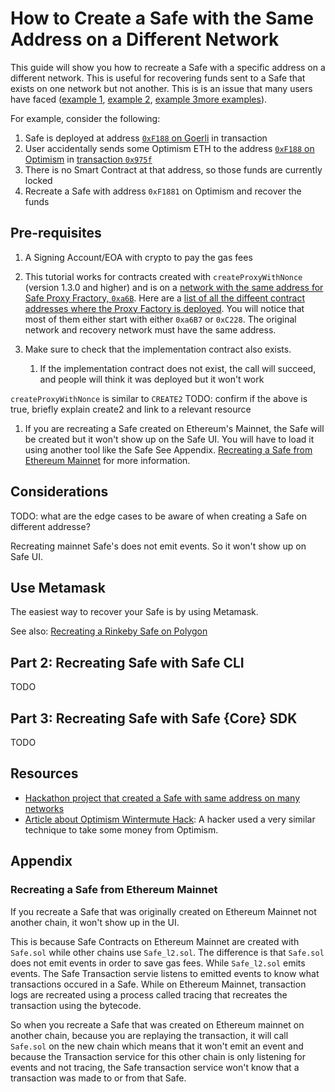 # How to Create a Safe with the Same Address on a Different Network

This guide will show you how to recreate a Safe with a specific address on a  different network. This is useful for recovering funds sent to a Safe that exists on one network but not another. This is is an issue that many users have faced ([example 1](https://ethereum.stackexchange.com/questions/141408/sent-usdc-to-wrong-chain-on-gnosis-need-to-recover), [example 2](https://ethereum.stackexchange.com/questions/129309/create-a-safe-with-the-same-address-on-the-bsc-chain), [example 3](https://ethereum.stackexchange.com/questions/127353/trying-to-recreate-a-safe-from-mainnet-into-gnosis-chain-issue)[more examples](https://ethereum.stackexchange.com/search?q=%5Bgnosis-safe%5D+wrong+chain)).

For example, consider the following:

1. Safe is deployed at address [`0xF188` on Goerli](https://app.safe.global/home?safe=gor:0xF188d41FD181f94960C5451D7ff6FdbcDf201a71) in transaction
2. User accidentally sends some Optimism ETH to the address [`0xF188` on Optimism](https://optimistic.etherscan.io/address/0xF188d41FD181f94960C5451D7ff6FdbcDf201a71) in [transaction `0x975f`](https://optimistic.etherscan.io/tx/0x975f81407a2b7dfdd5c73220a920f327e379fd5d03c0175a106640451d7790a6)
3. There is no Smart Contract at that address, so those funds are currently locked
4. Recreate a Safe with address `0xF1881` on Optimism and recover the funds 


## Pre-requisites

1. A Signing Account/EOA with crypto to pay the gas fees

1. This tutorial works for contracts created with `createProxyWithNonce` (version 1.3.0 and higher) and is on a [network with the same address for Safe Proxy Fractory, `0xa6B`](https://blockscan.com/address/0xa6B71E26C5e0845f74c812102Ca7114b6a896AB2). Here are a [list of all the diffeent contract addresses where the Proxy Factory is deployed](https://github.com/safe-global/safe-deployments/blob/main/src/assets/v1.3.0/proxy_factory.json). You will notice that most of them either start with either `0xa6B7` or `0xC228`. The original network and recovery network must have the same address.

1. Make sure to check that the implementation contract also exists.
    1. If the implementation contract does not exist, the call will succeed, and people will think it was deployed but it won't work

`createProxyWithNonce` is similar to `CREATE2`
TODO: confirm if the above is true, briefly explain create2 and link to a relevant resource

1. If you are recreating a Safe created on Ethereum's Mainnet, the Safe will be created but it won't show up on the Safe UI. You will have to load it using another tool like the Safe See Appendix. [Recreating a Safe from Ethereum Mainnet](#recreating-a-safe-from-ethereum-mainnet) for more information.


## Considerations

TODO: what are the edge cases to be aware of when creating a Safe on different addresse?

Recreating mainnet Safe's does not emit events. So it won't show up on Safe UI.

## Use Metamask

The easiest way to recover your Safe is by using Metamask. 

See also: [Recreating a Rinkeby Safe on Polygon](https://www.loom.com/share/ca34aabcd62747fb9fb89bd463b4c741)

## Part 2: Recreating Safe with Safe CLI

TODO

## Part 3: Recreating Safe with Safe {Core} SDK

TODO

## Resources

- [Hackathon project that created a Safe with same address on many networks](https://ethglobal.com/showcase/many-safes-2otg1)
- [Article about Optimism Wintermute Hack](https://foresightnews.pro/article/detail/10296): A hacker used a very similar technique to take some money from Optimism.

## Appendix

### Recreating a Safe from Ethereum Mainnet

If you recreate a Safe that was originally created on Ethereum Mainnet not another chain, it won't show up in the UI.

This is because Safe Contracts on Ethereum Mainnet are created with `Safe.sol` while other chains use `Safe_l2.sol`. The difference is that `Safe.sol` does not emit events in order to save gas fees. While `Safe_l2.sol` emits events. The Safe Transaction servie listens to emitted events to know what transactions occured in a Safe. While on Ethereum Mainnet, transaction logs are recreated using a process called tracing that recreates the transaction using the bytecode. 

So when you recreate a Safe that was created on Ethereum mainnet on another chain, because you are replaying the transaction, it will call `Safe.sol` on the new chain which means that it won't emit an event and because the Transaction service for this other chain is only listening for events and not tracing, the Safe transaction service won't know that a transaction was made to or from that Safe.